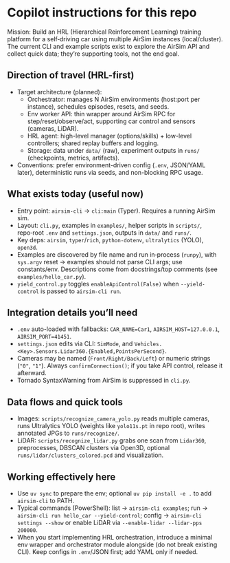 # Copilot instructions for this repo

Mission: Build an HRL (Hierarchical Reinforcement Learning) training platform for a self‑driving car using multiple AirSim instances (local/cluster). The current CLI and example scripts exist to explore the AirSim API and collect quick data; they’re supporting tools, not the end goal.

## Direction of travel (HRL-first)

- Target architecture (planned):
  - Orchestrator: manages N AirSim environments (host:port per instance), schedules episodes, resets, and seeds.
  - Env worker API: thin wrapper around AirSim RPC for step/reset/observe/act, supporting car control and sensors (cameras, LiDAR).
  - HRL agent: high-level manager (options/skills) + low-level controllers; shared replay buffers and logging.
  - Storage: data under `data/` (raw), experiment outputs in `runs/` (checkpoints, metrics, artifacts).
- Conventions: prefer environment-driven config (`.env`, JSON/YAML later), deterministic runs via seeds, and non-blocking RPC usage.

## What exists today (useful now)

- Entry point: `airsim-cli` → `cli:main` (Typer). Requires a running AirSim sim.
- Layout: `cli.py`, examples in `examples/`, helper scripts in `scripts/`, repo‑root `.env` and `settings.json`, outputs in `data/` and `runs/`.
- Key deps: `airsim`, `typer`/`rich`, `python-dotenv`, `ultralytics` (YOLO), `open3d`.
- Examples are discovered by file name and run in‑process (`runpy`), with `sys.argv` reset → examples should not parse CLI args; use constants/env. Descriptions come from docstrings/top comments (see `examples/hello_car.py`).
- `yield_control.py` toggles `enableApiControl(False)` when `--yield-control` is passed to `airsim-cli run`.

## Integration details you’ll need

- `.env` auto-loaded with fallbacks: `CAR_NAME=Car1`, `AIRSIM_HOST=127.0.0.1`, `AIRSIM_PORT=41451`.
- `settings.json` edits via CLI: `SimMode`, and `Vehicles.<Key>.Sensors.Lidar360.{Enabled,PointsPerSecond}`.
- Cameras may be named (`Front/Right/Back/Left`) or numeric strings (`"0"`, `"1"`). Always `confirmConnection()`; if you take API control, release it afterward.
- Tornado SyntaxWarning from AirSim is suppressed in `cli.py`.

## Data flows and quick tools

- Images: `scripts/recognize_camera_yolo.py` reads multiple cameras, runs Ultralytics YOLO (weights like `yolo11s.pt` in repo root), writes annotated JPGs to `runs/recognize/`.
- LiDAR: `scripts/recognize_lidar.py` grabs one scan from `Lidar360`, preprocesses, DBSCAN clusters via Open3D, optional `runs/lidar/clusters_colored.pcd` and visualization.

## Working effectively here

- Use `uv sync` to prepare the env; optional `uv pip install -e .` to add `airsim-cli` to PATH.
- Typical commands (PowerShell): list → `airsim-cli examples`; run → `airsim-cli run hello_car --yield-control`; config → `airsim-cli settings --show` or enable LiDAR via `--enable-lidar --lidar-pps 200000`.
- When you start implementing HRL orchestration, introduce a minimal env wrapper and orchestrator module alongside (do not break existing CLI). Keep configs in `.env`/JSON first; add YAML only if needed.
